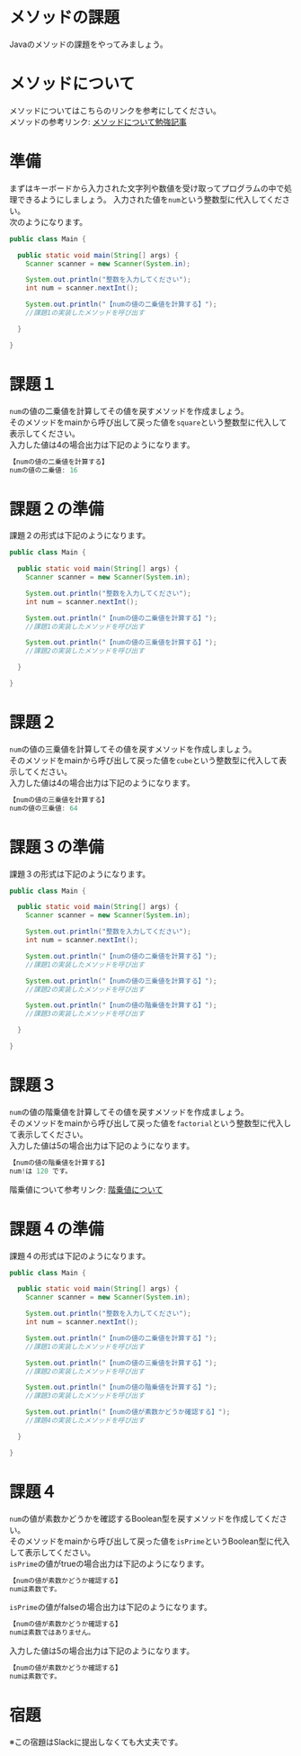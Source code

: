 # メソッドの課題

Javaのメソッドの課題をやってみましょう。

# メソッドについて

メソッドについてはこちらのリンクを参考にしてください。   
メソッドの参考リンク: [メソッドについて勉強記事](https://github.com/reytech-co-jp/yume-project/blob/main/lessons/java/07-Java%E3%81%AE%E3%83%A1%E3%82%BD%E3%83%83%E3%83%89%E5%95%8F%E9%A1%8C/01-Java%E3%83%A1%E3%82%BD%E3%83%83%E3%83%89%E3%81%AE%E5%8B%89%E5%BC%B7%E8%A8%98%E4%BA%8B.md)

# 準備

まずはキーボードから入力された文字列や数値を受け取ってプログラムの中で処理できるようにしましょう。
入力された値を`num`という整数型に代入してください。   
次のようになります。

```java
public class Main {

  public static void main(String[] args) {
    Scanner scanner = new Scanner(System.in);

    System.out.println("整数を入力してください");
    int num = scanner.nextInt();

    System.out.println("【numの値の二乗値を計算する】");
    //課題1の実装したメソッドを呼び出す

  }

}
```

# 課題１

`num`の値の二乗値を計算してその値を戻すメソッドを作成ましょう。   
そのメソッドをmainから呼び出して戻った値を`square`という整数型に代入して表示してください。   
入力した値は4の場合出力は下記のようになります。
```java
【numの値の二乗値を計算する】
numの値の二乗値: 16
```

# 課題２の準備

課題２の形式は下記のようになります。
```java
public class Main {

  public static void main(String[] args) {
    Scanner scanner = new Scanner(System.in);

    System.out.println("整数を入力してください");
    int num = scanner.nextInt();

    System.out.println("【numの値の二乗値を計算する】");
    //課題1の実装したメソッドを呼び出す

    System.out.println("【numの値の三乗値を計算する】");
    //課題2の実装したメソッドを呼び出す

  }

}
```

# 課題２

`num`の値の三乗値を計算してその値を戻すメソッドを作成しましょう。   
そのメソッドをmainから呼び出して戻った値を`cube`という整数型に代入して表示してください。   
入力した値は4の場合出力は下記のようになります。
```java
【numの値の三乗値を計算する】
numの値の三乗値: 64
```

# 課題３の準備 

課題３の形式は下記のようになります。   
```java
public class Main {

  public static void main(String[] args) {
    Scanner scanner = new Scanner(System.in);

    System.out.println("整数を入力してください");
    int num = scanner.nextInt();

    System.out.println("【numの値の二乗値を計算する】");
    //課題1の実装したメソッドを呼び出す

    System.out.println("【numの値の三乗値を計算する】");
    //課題2の実装したメソッドを呼び出す

    System.out.println("【numの値の階乗値を計算する】");
    //課題3の実装したメソッドを呼び出す

  }

}
```

# 課題３

`num`の値の階乗値を計算してその値を戻すメソッドを作成ましょう。   
そのメソッドをmainから呼び出して戻った値を`factorial`という整数型に代入して表示してください。   
入力した値は5の場合出力は下記のようになります。

```java
【numの値の階乗値を計算する】
num!は 120 です。
```

階乗値について参考リンク: [階乗値について](https://www.mathsisfun.com/numbers/factorial.html)

# 課題４の準備

課題４の形式は下記のようになります。 
```java
public class Main {

  public static void main(String[] args) {
    Scanner scanner = new Scanner(System.in);

    System.out.println("整数を入力してください");
    int num = scanner.nextInt();

    System.out.println("【numの値の二乗値を計算する】");
    //課題1の実装したメソッドを呼び出す

    System.out.println("【numの値の三乗値を計算する】");
    //課題2の実装したメソッドを呼び出す

    System.out.println("【numの値の階乗値を計算する】");
    //課題3の実装したメソッドを呼び出す

    System.out.println("【numの値が素数かどうか確認する】");
    //課題4の実装したメソッドを呼び出す

  }

}
```

# 課題４

`num`の値が素数かどうかを確認するBoolean型を戻すメソッドを作成してください。   
そのメソッドをmainから呼び出して戻った値を`isPrime`というBoolean型に代入して表示してください。   
`isPrime`の値がtrueの場合出力は下記のようになります。
```java
【numの値が素数かどうか確認する】
numは素数です。
```

`isPrime`の値がfalseの場合出力は下記のようになります。
```java
【numの値が素数かどうか確認する】
numは素数ではありません。
```

入力した値は5の場合出力は下記のようになります。
```java
【numの値が素数かどうか確認する】
numは素数です。
```

# 宿題

※この宿題はSlackに提出しなくても大丈夫です。

